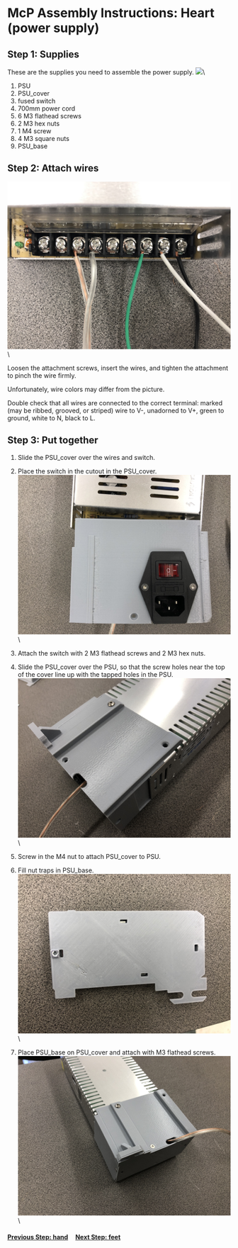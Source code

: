 # McP Assembly Instructions: Heart (power supply)


## Step 1: Supplies

These are the supplies you need to assemble the power supply.
![](img/heart_supplies.jpg)\
1. PSU
1. PSU_cover
1. fused switch
1. 700mm power cord 
1. 6 M3 flathead screws
1. 2 M3 hex nuts
1. 1 M4 screw
1. 4 M3 square nuts
1. PSU_base


## Step 2: Attach wires


![](img/heart_wiring.jpg)\

Loosen the attachment screws, insert the wires, and tighten the attachment to pinch the wire firmly.

Unfortunately, wire colors may differ from the picture.

Double check that all wires are connected to the correct terminal: marked (may be ribbed, grooved, or striped) wire to V-, unadorned to V+, green to ground, white to N, black to L.   

## Step 3: Put together

1. Slide the PSU_cover over the wires and switch.

1. Place the switch in the cutout in the PSU_cover.
![](img/heart_switch.jpg)\

1. Attach the switch with 2 M3 flathead screws and 2 M3 hex nuts.


1. Slide the PSU_cover over the PSU, so that the screw holes near the top of the cover line up with the tapped holes in the PSU.
![](img/heart_attach.jpg)\
1. Screw in the M4 nut to attach PSU_cover to PSU.

1. Fill nut traps in PSU_base.
![](img/heart_nut_traps.jpg)\

1. Place PSU_base on PSU_cover and attach with M3 flathead screws.
![](img/heart_finished.jpg)\

#### [Previous Step: hand](hand.md) &nbsp;&nbsp;&nbsp; [Next Step: feet](feet.md)
